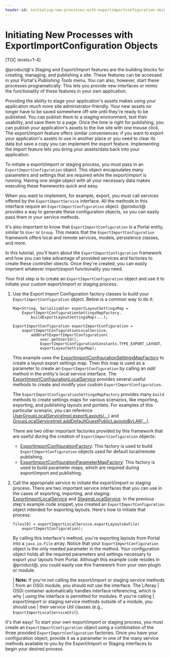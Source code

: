 ```yaml
---
header-id: initiating-new-processes-with-exportimportconfiguration-objects
---
```


# Initiating New Processes with ExportImportConfiguration Objects

[TOC levels=1-4]

@product@'s Staging and Export/Import features are the building blocks for
creating, managing, and publishing a site. These features can be accessed in
your Portal's *Publishing Tools* menu. You can also, however, start these
processes programatically. This lets you provide new interfaces or mimic the
functionality of these features in your own application.

Providing the ability to stage your application's assets makes using your
application much more site administrator-friendly. Your new assets no longer
have to be saved somewhere off-site until they're ready to be published. You can
publish them to a staging environment, test their usability, and save
them to a page. Once the time is right for publishing, you can publish your
application's assets to the live site with one mouse click. The export/import
feature offers similar conveniences: if you want to export your application's
assets to use in another place or you need to clear its data but save a copy you
can implement the export feature. Implementing the import feature lets you bring
your assets/data back into your application.

To initiate a export/import or staging process, you must pass in an
`ExportImportConfiguration` object. This object encapsulates many parameters and
settings that are required while the export/import is running. Having one single
object with all your necessary data makes executing these frameworks quick and
easy.

When you want to implement, for example, export, you must call services offered
by the `ExportImportService` interface. All the methods in this interface
require an `ExportImportConfiguration` object. @product@ provides a way to
generate these configuration objects, so you can easily pass them in your
service methods.

It's also important to know that `ExportImportConfiguration` is a Portal
entity, similar to `User` or `Group`. This means that the
`ExportImportConfiguration` framework offers local and remote services, models,
persistence classes, and more.

In this tutorial, you'll learn about the `ExportImportConfiguration` framework
and how you can take advantage of provided services and factories to create
these controller obects. Once they're created, you can easily impment whatever
import/export functionality you need.

Your first step is to create an `ExportImportConfiguration` object and use it to
initiate your custom export/import or staging process.

1.  Use the Export Import Configuration factory classes to build your
    `ExportImportConfiguration` object. Below is a common way to do it:

        Map<String, Serializable> exportLayoutSettingsMap =
            ExportImportConfigurationSettingsMapFactory.
                buildExportLayoutSettingsMap(...);

        ExportImportConfiguration exportImportConfiguration =
            exportImportConfigurationLocalService.
                addDraftExportImportConfiguration(
                    user.getUserId(),
                    ExportImportConfigurationConstants.TYPE_EXPORT_LAYOUT,
                    exportLayoutSettingsMap);

    This example uses the
    [ExportImportConfigurationSettingsMapFactory](@platform-ref@/7.0-latest/javadocs/portal-kernel/com/liferay/exportimport/kernel/configuration/ExportImportConfigurationSettingsMapFactory.html)
    to create a layout export settings map. Then this map is used as a parameter
    to create an `ExportImportConfiguration` by calling an *add* method in the
    entity's local service interface. The
    [ExportImportConfigurationLocalService](@platform-ref@/7.0-latest/javadocs/portal-kernel/com/liferay/exportimport/kernel/service/ExportImportConfigurationLocalService.html)
    provides several useful methods to create and modify your custom
    `ExportImportConfiguration`.

    The `ExportImportConfigurationSettingsMapFactory` provides many `build`
    methods to create settings maps for various scenarios, like importing,
    exporting, and publishing layouts and portlets. For examples of this
    particular scenario, you can reference
    [UserGroupLocalServiceImpl.exportLayouts(...)](@platform-ref@/7.0-latest/javadocs/portal-impl/com/liferay/portal/service/impl/UserGroupLocalServiceImpl.html#exportLayouts-long-java.util.Map-)
    and [GroupLocalServiceImpl.addDefaultGuestPublicLayoutsByLAR(...)](@platform-ref@/7.0-latest/javadocs/portal-impl/com/liferay/portal/service/impl/GroupLocalServiceImpl.html#addDefaultGuestPublicLayoutsByLAR-com.liferay.portal.kernel.model.Group-java.io.File-).

    There are two other important factories provided by this framework that are
    useful during the creation of `ExportImportConfiguration` objects:

    - [ExportImportConfigurationFactory](@platform-ref@/7.0-latest/javadocs/portal-kernel/com/liferay/exportimport/kernel/configuration/ExportImportConfigurationFactory.html):
      This factory is used to build `ExportImportConfiguration` objects used
      for default local/remote publishing.
    - [ExportImportConfigurationParameterMapFactory](@platform-ref@/7.0-latest/javadocs/portal-kernel/com/liferay/exportimport/kernel/configuration/ExportImportConfigurationParameterMapFactory.html):
      This factory is used to build parameter maps, which are required during
      export/import and publishing.

2.  Call the appropriate service to initiate the export/import or staging
    process. There are two important service interfaces that you can use in the
    cases of exporting, importing, and staging:
    [ExportImportLocalService](@platform-ref@/7.0-latest/javadocs/portal-kernel/com/liferay/exportimport/kernel/service/ExportImportLocalService.html)
    and
    [StagingLocalService](@platform-ref@/7.0-latest/javadocs/portal-kernel/com/liferay/exportimport/kernel/service/StagingLocalService.html).
    In the previous step's example code snippet, you created an
    `ExportImportConfiguration` object intended for exporting layouts. Here's
    how to initiate that process: 

        files[0] = exportImportLocalService.exportLayoutsAsFile(
            exportImportConfiguration);

    By calling this interface's method, you're exporting layouts from Portal
    into a `java.io.File` array. Notice that your `ExportImportConfiguration`
    object is the only needed parameter in the method. Your configuration object
    holds all the required parameters and settings necessary to export your
    layouts from Portal. Although this example code resides in @product@,
    you could easily use this framework from your own plugin or module.

    | **Note:** If you're not calling the export/import or staging service methods
    | from an OSGi module, you should not use the interface. The Liferay
    | OSGi container automatically handles interface referencing, which is why
    | using the interface is permitted for modules. If you're calling
    | export/import or staging service methods outside of a module, you should use
    | their service Util classes (e.g., `ExportImportLocalServiceUtil`).

It's that easy! To start your own export/import or staging process, you must
create an `ExportImportConfiguration` object using a combination of the three
provided `ExportImportConfiguration` factories. Once you have your configuration
object, provide it as a parameter in one of the many service methods available to
you by the Export/Import or Staging interfaces to begin your desired process.
